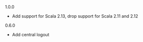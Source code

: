 1.0.0
- Add support for Scala 2.13, drop support for Scala 2.11 and 2.12

0.6.0
- Add central logout
